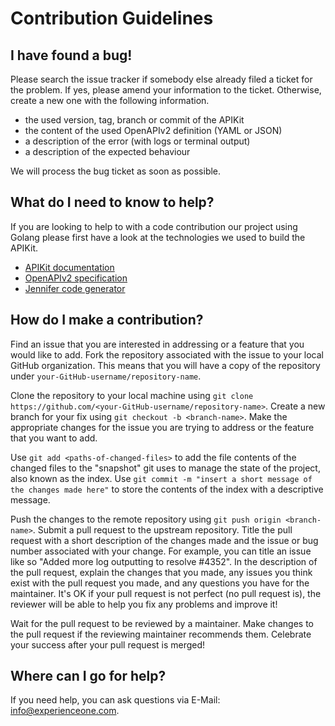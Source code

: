 # Contribution Guidelines
## I have found a bug!
Please search the issue tracker if somebody else already filed a ticket for the problem. If yes, please amend your information to the ticket. Otherwise, create a new one with the following information.

 - the used version, tag, branch or commit of the APIKit
 - the content of the used OpenAPIv2 definition (YAML or JSON)
 - a description of the error (with logs or terminal output)
 - a description of the expected behaviour

We will process the bug ticket as soon as possible.

## What do I need to know to help?
If you are looking to help to with a code contribution our project using Golang please first have a look at the technologies we used to build the APIKit.

- [APIKit documentation](/README.md)
- [OpenAPIv2 specification](https://github.com/OAI/OpenAPI-Specification/blob/master/versions/2.0.md)
- [Jennifer code generator](https://github.com/dave/jennifer)

## How do I make a contribution?
Find an issue that you are interested in addressing or a feature that you would like to add.
Fork the repository associated with the issue to your local GitHub organization. This means that you will have a copy of the repository under `your-GitHub-username/repository-name`.

Clone the repository to your local machine using `git clone https://github.com/<your-GitHub-username/repository-name>`. Create a new branch for your fix using `git checkout -b <branch-name>`. Make the appropriate changes for the issue you are trying to address or the feature that you want to add.

Use `git add <paths-of-changed-files>` to add the file contents of the changed files to the "snapshot" git uses to manage the state of the project, also known as the index. Use `git commit -m "insert a short message of the changes made here"` to store the contents of the index with a descriptive message.

Push the changes to the remote repository using `git push origin <branch-name>`.
Submit a pull request to the upstream repository. Title the pull request with a short description of the changes made and the issue or bug number associated with your change. For example, you can title an issue like so "Added more log outputting to resolve #4352".
In the description of the pull request, explain the changes that you made, any issues you think exist with the pull request you made, and any questions you have for the maintainer. It's OK if your pull request is not perfect (no pull request is), the reviewer will be able to help you fix any problems and improve it!

Wait for the pull request to be reviewed by a maintainer. Make changes to the pull request if the reviewing maintainer recommends them. Celebrate your success after your pull request is merged!

## Where can I go for help?
If you need help, you can ask questions via E-Mail: info@experienceone.com.
